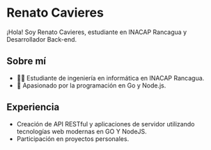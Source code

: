 # Renato Cavieres

¡Hola! Soy Renato Cavieres, estudiante en INACAP Rancagua y Desarrollador Back-end.

## Sobre mí

- 👨‍🎓 Estudiante de ingeniería en informática en INACAP Rancagua.
- 🚀 Apasionado por la programación en Go y Node.js.

## Experiencia

- Creación de API RESTful y aplicaciones de servidor utilizando tecnologías web modernas en GO Y NodeJS.
- Participación en proyectos personales.
